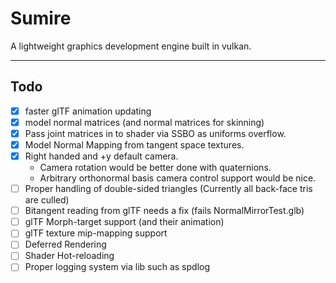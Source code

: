 # Sumire

A lightweight graphics development engine built in vulkan.

---
## Todo

- [X] faster glTF animation updating
- [X] model normal matrices (and normal matrices for skinning)
- [X] Pass joint matrices in to shader via SSBO as uniforms overflow.
- [X] Model Normal Mapping from tangent space textures.
- [X] Right handed and +y default camera.
    - Camera rotation would be better done with quaternions.
    - Arbitrary orthonormal basis camera control support would be nice.
- [ ] Proper handling of double-sided triangles (Currently all back-face tris are culled)
- [ ] Bitangent reading from glTF needs a fix (fails NormalMirrorTest.glb)
- [ ] glTF Morph-target support (and their animation)
- [ ] glTF texture mip-mapping support
- [ ] Deferred Rendering
- [ ] Shader Hot-reloading
- [ ] Proper logging system via lib such as spdlog
